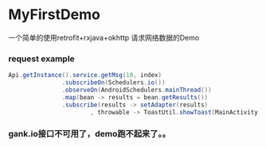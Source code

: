 # MyFirstDemo  

 一个简单的使用retrofit+rxjava+okhttp 请求网络数据的Demo  
 ### request example  
 
 ```java  
 Api.getInstance().service.getMsg(10, index)  
                .subscribeOn(Schedulers.io())  
                .observeOn(AndroidSchedulers.mainThread())  
                .map(bean -> results = bean.getResults())  
                .subscribe(results -> setAdapter(results)  
                        , throwable -> ToastUtil.showToast(MainActivity.this, "网络错误"));  
 ```  
 ### gank.io接口不可用了，demo跑不起来了。。
        
        


